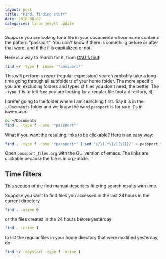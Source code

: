 ```yaml
---
layout: post
title: "Find, finding stuff"
date: 2018-08-07
categories: linux jekyll update
---
```


Suppose you are looking for a file in your documents whose name contains the pattern "passport". You don't know if there is something before or after that word, and if the `P` is capitalized or not.

Here is a way to search for it, from [GNU's find](https://www.gnu.org/software/findutils/manual/html_mono/find.html):

``` bash
find ~/ -type f -iname '*passport*'
```

This will perform a *regex* (regular expression) search probably take a long time going through all subfolders of your home folder. The more specific you are, excluding folders and types of files you don't need, the better. The `-type f` is to tell `find` you are looking for a regular file (not a directory, `d`). 

I prefer going to the folder where I am searching first. Say it is in the `~/Documents` folder and we know the word `passport` is for sure it's in lowercase. 

``` bash
cd ~/Documents
find . -type f -name '*passport*'
```

What if you want the resulting links to be clickable? Here is an easy way:

``` bash
find . -type f -name '*passport*' | sed 's/\(.*\)/[[\1]]/' > passport_files.org
```

Open `passport_files.org` with the GUI version of emacs. The links are clickable because the file is in org-mode.

## Time filters

[This section](https://www.gnu.org/software/findutils/manual/html_mono/find.html#Time) of the find manual describes filtering search results with time. 

Suppose you want to find files you accessed in the last 24 hours in the current directory

``` bash
find . -atime 0
```

or the files created in the 24 hours before yesterday

``` bash
find . -ctime 1
```

to list the regular files in your home directory that were modified yesterday, do

``` bash
find ~/ -daystart -type f -mtime 1
```
